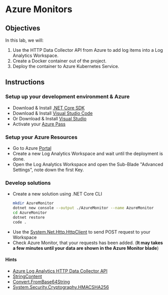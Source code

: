 # Azure Monitors


## Objectives
In this lab, we will:
1. Use the HTTP Data Collector API from Azure to add log items into a Log Analytics Workspace.
2. Create a Docker container out of the project.
3. Deploy the container to Azure Kubernetes Service.

## Instructions
### Setup up your development environment & Azure
* Download & Install [.NET Core SDK](https://dotnet.microsoft.com/download)
* Download & Install [Visual Studio Code](https://code.visualstudio.com/)
* Or Download & Install [Visual Studio](https://visualstudio.microsoft.com/)
* Activate your [Azure Pass](https://www.microsoftazurepass.com/)

### Setup your Azure Resources
* Go to Azure [Portal](https://portal.azure.com)
* Create a new Log Analytics Workspace and wait until the deployment is done.
* Open the Log Analytics Workspace and open the Sub-Blade "Advanced Settings", note down the first Key.

### Develop solutions
* Create a new solution using .NET Core CLI
    ```bash
    mkdir AzureMonitor
    dotnet new console --output ./AzureMonitor --name AzureMonitor
    cd AzureMonitor
    dotnet restore
    code .
    ```
* Use the [System.Net.Http.HttpClient](https://docs.microsoft.com/en-us/dotnet/api/system.net.http.httpclient?view=netcore-3.1) to send POST request to your Workspace
* Check Azure Monitor, that your requests has been added.
  (**It may takes a few minutes until your data are shown in the Azure Monitor blade**)

#### Hints
* [Azure Log Analytics HTTP Data Collector API](https://docs.microsoft.com/en-us/rest/api/loganalytics/create-request)
* [StringContent](https://docs.microsoft.com/en-us/dotnet/api/system.net.http.stringcontent?view=netcore-3.1)
* [Convert.FromBase64String](https://docs.microsoft.com/en-us/dotnet/api/system.convert.frombase64string?view=netcore-3.1)
* [System.Security.Cryptography.HMACSHA256](https://docs.microsoft.com/en-us/dotnet/api/system.security.cryptography.hmacsha256?view=netcore-3.1)
